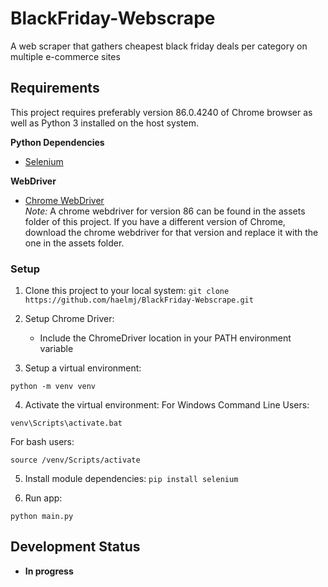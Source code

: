 # BlackFriday-Webscrape

A web scraper that gathers cheapest black friday deals per category on multiple e-commerce sites

## Requirements

This project requires preferably version 86.0.4240 of Chrome browser as well as Python 3 installed on the host system.

**Python Dependencies**

- [Selenium](https://pypi.org/project/selenium/)

**WebDriver**

- [Chrome WebDriver](https://chromedriver.chromium.org/)  
*Note:* A chrome webdriver for version 86 can be found in the assets folder of this project. If you have a different version of Chrome, download the chrome webdriver for that version and replace it with the one in the assets folder.

### Setup

1. Clone this project to your local system:
`git clone https://github.com/haelmj/BlackFriday-Webscrape.git`

2. Setup Chrome Driver:

    - Include the ChromeDriver location in your PATH environment variable

3. Setup a virtual environment:

```
python -m venv venv
```

4. Activate the virtual environment:
For Windows Command Line Users:

```
venv\Scripts\activate.bat
```

For bash users:

```
source /venv/Scripts/activate
```

5. Install module dependencies:
`pip install selenium`

6. Run app:

```
python main.py
```

## Development Status

- **In progress**
